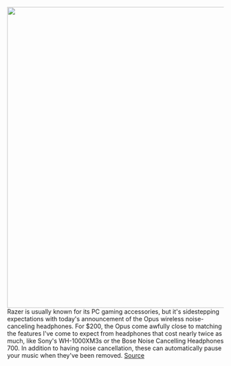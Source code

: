 <img src='https://cdn.vox-cdn.com/thumbor/owckx6nSyCC8XWO7zOAbdKa0Dwk=/0x0:2040x1360/1200x800/filters:focal(889x451:1215x777)/cdn.vox-cdn.com/uploads/chorus_image/image/66815992/cfaulkner_200514_4023_004.0.5.jpg' width='700px' /><br/>
Razer is usually known for its PC gaming accessories, but it's sidestepping expectations with today's announcement of the Opus wireless noise-canceling headphones. For $200, the Opus come awfully close to matching the features I've come to expect from headphones that cost nearly twice as much, like Sony's WH-1000XM3s or the Bose Noise Cancelling Headphones 700. In addition to having noise cancellation, these can automatically pause your music when they've been removed.
<a href='https://www.theverge.com/2020/5/19/21262473/razer-opus-noise-canceling-wireless-headphones-announced-thx'> Source <a/>